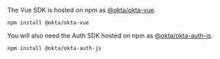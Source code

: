 The Vue SDK is hosted on npm as [@okta/okta-vue](https://www.npmjs.com/package/@okta/okta-vue).

```
npm install @okta/okta-vue
```

You will also need the Auth SDK hosted on npm as [@okta/okta-auth-js](https://www.npmjs.com/package/@okta/okta-auth-js).

```
npm install @okta/okta-auth-js
```
